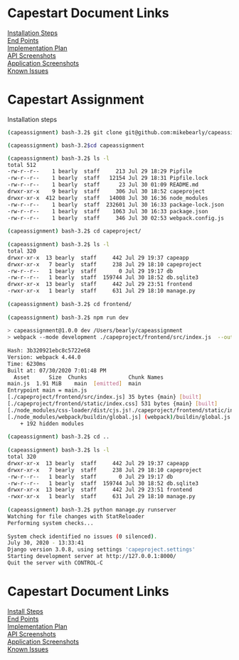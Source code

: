 # Capestart Document Links

[Installation Steps](https://docs.google.com/document/d/1kcBjjft-5fayZuXwymx_wiW6CjgvYLKILt3ZDSqsaxQ/edit?usp=sharing) <br/>
[End Points](https://docs.google.com/document/d/1TKcqA4qNIOgHNeTCDWNAyv_WrnHRLo7Z6KYrJFomwUM/edit?usp=sharing) <br/>
[Implementation Plan](https://docs.google.com/document/d/15ku98IwYQ-HC6SAhITKwvS6HtcaCsnpRiDYdAkWzjUE/edit?usp=sharing) <br/>
[API Screenshots](https://docs.google.com/document/d/1pvyF8hxd4PHPj3ck4NqKKI3W0Tw9aU_LG0ibiuot_D0/edit?usp=sharing) <br/>
[Application Screenshots](https://docs.google.com/document/d/1uwOYfX2AIHHrfD6qOU9qHAnGaN6ktV7PGSBc4R8q8-E/edit?usp=sharing) <br/>
[Known Issues](https://docs.google.com/document/d/1FD2uisk3iDfrPp8AgeU6p1XQsL39_MAEJ0yg7-PhOo0/edit?usp=sharing)

# Capestart Assignment

Installation steps

```sh
(capeassignment) bash-3.2$ git clone git@github.com:mikebearly/capeassignment.git

(capeassignment) bash-3.2$cd capeassignment

(capeassignment) bash-3.2$ ls -l
total 512
-rw-r--r--    1 bearly  staff     213 Jul 29 18:29 Pipfile
-rw-r--r--    1 bearly  staff   12154 Jul 29 18:31 Pipfile.lock
-rw-r--r--    1 bearly  staff      23 Jul 30 01:09 README.md
drwxr-xr-x    9 bearly  staff     306 Jul 30 18:52 capeproject
drwxr-xr-x  412 bearly  staff   14008 Jul 30 16:36 node_modules
-rw-r--r--    1 bearly  staff  232601 Jul 30 16:33 package-lock.json
-rw-r--r--    1 bearly  staff    1063 Jul 30 16:33 package.json
-rw-r--r--    1 bearly  staff     346 Jul 30 02:53 webpack.config.js
 
(capeassignment) bash-3.2$ cd capeproject/
 
(capeassignment) bash-3.2$ ls -l
total 320
drwxr-xr-x  13 bearly  staff     442 Jul 29 19:37 capeapp
drwxr-xr-x   7 bearly  staff     238 Jul 29 18:10 capeproject
-rw-r--r--   1 bearly  staff       0 Jul 29 19:17 db
-rw-r--r--   1 bearly  staff  159744 Jul 30 18:52 db.sqlite3
drwxr-xr-x  13 bearly  staff     442 Jul 29 23:51 frontend
-rwxr-xr-x   1 bearly  staff     631 Jul 29 18:10 manage.py
 
(capeassignment) bash-3.2$ cd frontend/
 
(capeassignment) bash-3.2$ npm run dev
 
> capeassignment@1.0.0 dev /Users/bearly/capeassignment
> webpack --mode development ./capeproject/frontend/src/index.js  --output ./capeproject/frontend/static/frontend/main.js
 
Hash: 3b320921ebc8c5722e68
Version: webpack 4.44.0
Time: 6230ms
Built at: 07/30/2020 7:01:48 PM
  Asset      Size  Chunks             Chunk Names
main.js  1.91 MiB    main  [emitted]  main
Entrypoint main = main.js
[./capeproject/frontend/src/index.js] 35 bytes {main} [built]
[./capeproject/frontend/static/index.css] 531 bytes {main} [built]
[./node_modules/css-loader/dist/cjs.js!./capeproject/frontend/static/index.css] 1.49 KiB {main} [built]
[./node_modules/webpack/buildin/global.js] (webpack)/buildin/global.js 472 bytes {main} [built]
    + 192 hidden modules
 
(capeassignment) bash-3.2$ cd ..
 
(capeassignment) bash-3.2$ ls -l
total 320
drwxr-xr-x  13 bearly  staff     442 Jul 29 19:37 capeapp
drwxr-xr-x   7 bearly  staff     238 Jul 29 18:10 capeproject
-rw-r--r--   1 bearly  staff       0 Jul 29 19:17 db
-rw-r--r--   1 bearly  staff  159744 Jul 30 18:52 db.sqlite3
drwxr-xr-x  13 bearly  staff     442 Jul 29 23:51 frontend
-rwxr-xr-x   1 bearly  staff     631 Jul 29 18:10 manage.py
 
(capeassignment) bash-3.2$ python manage.py runserver
Watching for file changes with StatReloader
Performing system checks...
 
System check identified no issues (0 silenced).
July 30, 2020 - 13:33:41
Django version 3.0.8, using settings 'capeproject.settings'
Starting development server at http://127.0.0.1:8000/
Quit the server with CONTROL-C

```

# Capestart Document Links

[Install Steps](https://docs.google.com/document/d/1kcBjjft-5fayZuXwymx_wiW6CjgvYLKILt3ZDSqsaxQ/edit?usp=sharing) <br/>
[End Points](https://docs.google.com/document/d/1TKcqA4qNIOgHNeTCDWNAyv_WrnHRLo7Z6KYrJFomwUM/edit?usp=sharing) <br/>
[Implementation Plan](https://docs.google.com/document/d/15ku98IwYQ-HC6SAhITKwvS6HtcaCsnpRiDYdAkWzjUE/edit?usp=sharing) <br/>
[API Screenshots](https://docs.google.com/document/d/1pvyF8hxd4PHPj3ck4NqKKI3W0Tw9aU_LG0ibiuot_D0/edit?usp=sharing) <br/>
[Application Screenshots](https://docs.google.com/document/d/1uwOYfX2AIHHrfD6qOU9qHAnGaN6ktV7PGSBc4R8q8-E/edit?usp=sharing) <br/>
[Known Issues](https://docs.google.com/document/d/1FD2uisk3iDfrPp8AgeU6p1XQsL39_MAEJ0yg7-PhOo0/edit?usp=sharing)